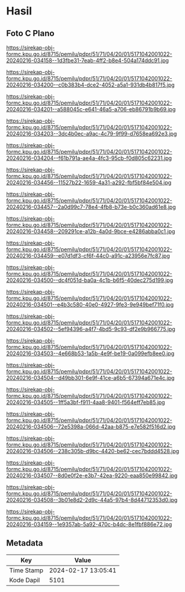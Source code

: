 # Hasil

## Foto C Plano

https://sirekap-obj-formc.kpu.go.id/8715/pemilu/pdpr/51/71/04/20/01/5171042001022-20240216-034158--1d3fbe31-7eab-4ff2-b8e4-504a174ddc91.jpg

https://sirekap-obj-formc.kpu.go.id/8715/pemilu/pdpr/51/71/04/20/01/5171042001022-20240216-034200--c0b383b4-dce2-4052-a5a1-931db4b817f5.jpg

https://sirekap-obj-formc.kpu.go.id/8715/pemilu/pdpr/51/71/04/20/01/5171042001022-20240216-034201--a588045c-e641-46a5-a706-eb86791b9b69.jpg

https://sirekap-obj-formc.kpu.go.id/8715/pemilu/pdpr/51/71/04/20/01/5171042001022-20240216-034203--3dc4b0ec-a9ac-4c79-9f99-d7658ea692e3.jpg

https://sirekap-obj-formc.kpu.go.id/8715/pemilu/pdpr/51/71/04/20/01/5171042001022-20240216-034204--f61b791a-ae4a-4fc3-95cb-f0d805c62231.jpg

https://sirekap-obj-formc.kpu.go.id/8715/pemilu/pdpr/51/71/04/20/01/5171042001022-20240216-034456--11527b22-1659-4a31-a292-fbf5bf84e504.jpg

https://sirekap-obj-formc.kpu.go.id/8715/pemilu/pdpr/51/71/04/20/01/5171042001022-20240216-034457--2a0d99c7-78e4-4fb8-b73e-b0c360ad61e8.jpg

https://sirekap-obj-formc.kpu.go.id/8715/pemilu/pdpr/51/71/04/20/01/5171042001022-20240216-034458--209291ce-a12b-4a0d-9bce-e4286abba0c1.jpg

https://sirekap-obj-formc.kpu.go.id/8715/pemilu/pdpr/51/71/04/20/01/5171042001022-20240216-034459--e07d1df3-cf6f-44c0-a91c-a23956e7fc87.jpg

https://sirekap-obj-formc.kpu.go.id/8715/pemilu/pdpr/51/71/04/20/01/5171042001022-20240216-034500--dc4f051d-ba0a-4c1b-b6f5-40dec275d199.jpg

https://sirekap-obj-formc.kpu.go.id/8715/pemilu/pdpr/51/71/04/20/01/5171042001022-20240216-034501--e4b3c580-40e0-4927-9fe3-9e949bef71f0.jpg

https://sirekap-obj-formc.kpu.go.id/8715/pemilu/pdpr/51/71/04/20/01/5171042001022-20240216-034502--5ef94396-a4f7-4bd5-9c93-df2e9b966775.jpg

https://sirekap-obj-formc.kpu.go.id/8715/pemilu/pdpr/51/71/04/20/01/5171042001022-20240216-034503--4e668b53-1a5b-4e9f-be19-0a099efb8ee0.jpg

https://sirekap-obj-formc.kpu.go.id/8715/pemilu/pdpr/51/71/04/20/01/5171042001022-20240216-034504--d49bb301-6e9f-41ce-a6b5-67394a671e4c.jpg

https://sirekap-obj-formc.kpu.go.id/8715/pemilu/pdpr/51/71/04/20/01/5171042001022-20240216-034505--1ff5a3bf-f911-4aa8-9401-f564eff7eb85.jpg

https://sirekap-obj-formc.kpu.go.id/8715/pemilu/pdpr/51/71/04/20/01/5171042001022-20240216-034506--72e5398a-066d-42aa-b875-e7e582f516d2.jpg

https://sirekap-obj-formc.kpu.go.id/8715/pemilu/pdpr/51/71/04/20/01/5171042001022-20240216-034506--238c305b-d9bc-4420-be62-cec7bddd4528.jpg

https://sirekap-obj-formc.kpu.go.id/8715/pemilu/pdpr/51/71/04/20/01/5171042001022-20240216-034507--8d0e0f2e-e3b7-42ea-9220-eaa850e99842.jpg

https://sirekap-obj-formc.kpu.go.id/8715/pemilu/pdpr/51/71/04/20/01/5171042001022-20240216-034508--3b01e8d2-2d9c-44a5-97b4-8d44712353d0.jpg

https://sirekap-obj-formc.kpu.go.id/8715/pemilu/pdpr/51/71/04/20/01/5171042001022-20240216-034159--1e9357ab-5a92-470c-b4dc-8e1fbf886e72.jpg


## Metadata

| Key        | Value               |
| ---------- | ------------------- |
| Time Stamp | 2024-02-17 13:05:41 |
| Kode Dapil | 5101                |




